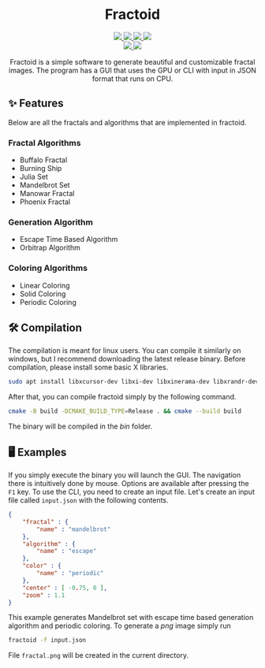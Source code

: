 <h1 align="center">Fractoid</h1>

<p align="center">
    <a href="https://github.com/tjira/fractoid/pulse">
        <img src="https://img.shields.io/github/last-commit/tjira/fractoid?logo=github&logoColor=white&style=for-the-badge"/>
    </a>
    <a href="https://github.com/tjira/fractoid/blob/master/LICENSE.md">
        <img src="https://img.shields.io/github/license/tjira/fractoid?logo=gitbook&logoColor=white&style=for-the-badge"/>
    </a>
    <a href="https://github.com/tjira/fractoid/stargazers">
        <img src="https://img.shields.io/github/stars/tjira/fractoid?logo=apachespark&logoColor=white&style=for-the-badge"/>
    </a>
    <a href="https://github.com/tjira/fractoid">
        <img src="https://img.shields.io/github/languages/code-size/tjira/fractoid?logo=databricks&logoColor=white&style=for-the-badge"/>
    </a>
    <br>
    <a href="https://github.com/tjira/fractoid/releases/latest">
        <img src="https://img.shields.io/github/v/release/tjira/fractoid?display_name=tag&logo=sharp&logoColor=white&style=for-the-badge"/>
    </a>
    <a href="https://github.com/tjira/fractoid/releases/latest">
        <img src="https://img.shields.io/github/downloads/tjira/fractoid/total?logo=markdown&logoColor=white&style=for-the-badge"/>
    </a>
</p>

<p align="center">
Fractoid is a simple software to generate beautiful and customizable fractal images. The program has a GUI that uses the GPU or CLI with input in JSON format that runs on CPU.
</p>

## ✨ Features

Below are all the fractals and algorithms that are implemented in fractoid.

### Fractal Algorithms

* Buffalo Fractal
* Burning Ship
* Julia Set
* Mandelbrot Set
* Manowar Fractal
* Phoenix Fractal

### Generation Algorithm

* Escape Time Based Algorithm
* Orbitrap Algorithm

### Coloring Algorithms

* Linear Coloring
* Solid Coloring
* Periodic Coloring

## 🛠️ Compilation

The compilation is meant for linux users. You can compile it similarly on windows, but I recommend downloading the latest release binary. Before compilation, please install some basic X libraries.

```bash
sudo apt install libxcursor-dev libxi-dev libxinerama-dev libxrandr-dev
```

After that, you can compile fractoid simply by the following command.

```bash
cmake -B build -DCMAKE_BUILD_TYPE=Release . && cmake --build build
```

The binary will be compiled in the *bin* folder.

## 🖥️ Examples

If you simply execute the binary you will launch the GUI. The navigation there is intuitively done by mouse. Options are available after pressing the `F1` key. To use the CLI, you need to create an input file. Let's create an input file called `input.json` with the following contents.

```json
{
    "fractal" : {
        "name" : "mandelbrot"
    },
    "algorithm" : {
        "name" : "escape"
    },
    "color" : {
        "name" : "periodic"
    },
    "center" : [ -0.75, 0 ],
    "zoom" : 1.1
}
```

This example generates Mandelbrot set with escape time based generation algorithm and periodic coloring. To generate a *png* image simply run

```bash
fractoid -f input.json
```

File `fractal.png` will be created in the current directory.
